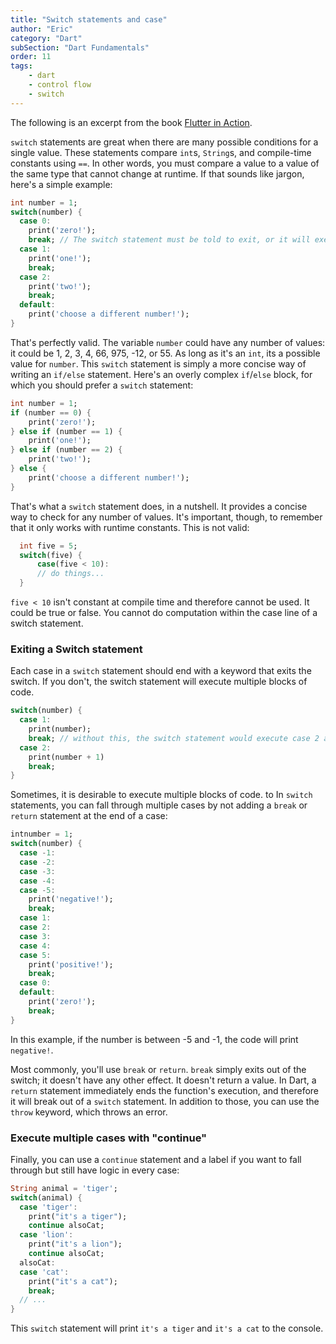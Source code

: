 ```yaml
---
title: "Switch statements and case"
author: "Eric"
category: "Dart"
subSection: "Dart Fundamentals"
order: 11
tags:
    - dart
    - control flow
    - switch
---
```


<span class='aside'>
The following is an excerpt from the book <a href="https://www.manning.com/books/flutter-in-action">Flutter in Action</a>.
</span>

`switch` statements are great when there are many possible conditions for a single value. These statements compare `int`s, `String`s, and compile-time constants using `==`. In other words, you must compare a value to a value of the same type that cannot change at runtime. If that sounds like jargon, here's a simple example:

```dart
int number = 1;
switch(number) {
  case 0:
    print('zero!');
    break; // The switch statement must be told to exit, or it will execute every case.
  case 1:
    print('one!');
    break;
  case 2:
    print('two!');
    break;
  default:
    print('choose a different number!');
}
```

That's perfectly valid. The variable `number` could have any number of values: it could be 1, 2, 3, 4, 66, 975, -12, or 55. As long as it's an `int`, its a possible value for `number`. This `switch` statement is simply a more concise way of writing an `if/else` statement.
Here's an overly complex `if`/`else` block, for which you should prefer a `switch` statement:

```dart
int number = 1;
if (number == 0) {
    print('zero!');
} else if (number == 1) {
    print('one!');
} else if (number == 2) {
    print('two!');
} else {
    print('choose a different number!');
}
```

That's what a `switch` statement does, in a nutshell. It provides a concise way to check for any number of values. It's important, though, to remember that it only works with runtime constants. This is not valid:

```dart 
  int five = 5;
  switch(five) {
      case(five < 10):
      // do things...
  }
```

`five < 10` isn't constant at compile time and therefore cannot be used. It could be true or false. You cannot do computation within the case line of a switch statement.

### Exiting a Switch statement

Each case in a `switch` statement should end with a keyword that exits the switch. If you don't, the switch statement will execute multiple blocks of code.

```dart
switch(number) {
  case 1:
    print(number);
    break; // without this, the switch statement would execute case 2 also!
  case 2:
    print(number + 1)
    break;
}
```

Sometimes, it is desirable to execute multiple blocks of code. to In `switch` statements, you can fall through multiple cases by not adding a `break` or `return` statement at the end of a case:

```dart
intnumber = 1;
switch(number) {
  case -1:
  case -2:
  case -3:
  case -4:
  case -5:
    print('negative!');
    break;
  case 1:
  case 2:
  case 3:
  case 4:
  case 5:
    print('positive!');
    break;
  case 0:
  default:
    print('zero!');
    break;
}
```

In this example, if the number is between -5 and -1, the code will print `negative!`.

Most commonly, you'll use `break` or `return`. `break` simply exits out of the switch; it doesn't have any other effect. It doesn't return a value. In Dart, a `return` statement immediately ends the function's execution, and therefore it will break out of a `switch` statement. In addition to those, you can use the `throw` keyword, which throws an error.

### Execute multiple cases with "continue"

Finally, you can use a `continue` statement and a label if you want to fall through but still have logic in every case:

```dart 
String animal = 'tiger';
switch(animal) {
  case 'tiger':
    print("it's a tiger");
    continue alsoCat;
  case 'lion':
    print("it's a lion");
    continue alsoCat;
  alsoCat:
  case 'cat':
    print("it's a cat");
    break;
  // ...
}
```

This `switch` statement will print `it's a tiger` and `it's a cat` to the console.
